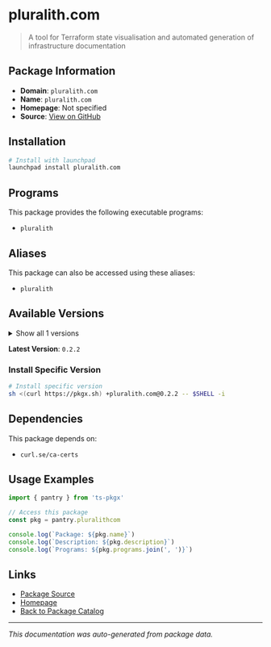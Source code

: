 # pluralith.com

> A tool for Terraform state visualisation and automated generation of infrastructure documentation

## Package Information

- **Domain**: `pluralith.com`
- **Name**: `pluralith.com`
- **Homepage**: Not specified
- **Source**: [View on GitHub](https://github.com/pkgxdev/pantry/tree/main/projects/pluralith.com/package.yml)

## Installation

```bash
# Install with launchpad
launchpad install pluralith.com
```

## Programs

This package provides the following executable programs:

- `pluralith`

## Aliases

This package can also be accessed using these aliases:

- `pluralith`

## Available Versions

<details>
<summary>Show all 1 versions</summary>

- `0.2.2`

</details>

**Latest Version**: `0.2.2`

### Install Specific Version

```bash
# Install specific version
sh <(curl https://pkgx.sh) +pluralith.com@0.2.2 -- $SHELL -i
```

## Dependencies

This package depends on:

- `curl.se/ca-certs`

## Usage Examples

```typescript
import { pantry } from 'ts-pkgx'

// Access this package
const pkg = pantry.pluralithcom

console.log(`Package: ${pkg.name}`)
console.log(`Description: ${pkg.description}`)
console.log(`Programs: ${pkg.programs.join(', ')}`)
```

## Links

- [Package Source](https://github.com/pkgxdev/pantry/tree/main/projects/pluralith.com/package.yml)
- [Homepage](#)
- [Back to Package Catalog](../package-catalog.md)

---

*This documentation was auto-generated from package data.*
